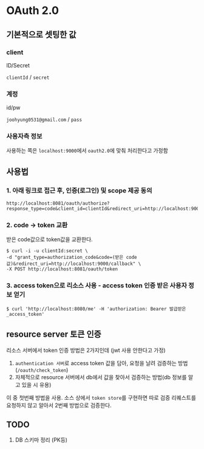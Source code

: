 # OAuth 2.0

## 기본적으로 셋팅한 값
### client

ID/Secret

`clientId` / `secret`

### 계정
id/pw

`joohyung0531@gmail.com` / `pass`

### 사용자측 정보
사용하는 쪽은 `localhost:9000`에서 `oauth2.0`에 맞춰 처리한다고 가정함

## 사용법

### 1. 아래 링크로 접근 후, 인증(로그인) 및 scope 제공 동의
```
http://localhost:8081/oauth/authorize?response_type=code&client_id=clientId&redirect_uri=http://localhost:9000/callback&scope=read_profile
```

### 2. code -> token 교환
받은 code값으로 token값을 교환한다.

```
$ curl -i -u clientId:secret \
-d "grant_type=authorization_code&code=(받은 code 값)&redirect_uri=http://localhost:9000/callback" \
-X POST http://localhost:8081/oauth/token
```

### 3. access token으로 리소스 사용 - access token 인증 받은 사용자 정보 얻기

```
$ curl 'http://localhost:8080/me' -H 'authorization: Bearer 발급받은_access_token'
```


## resource server 토큰 인증
리소스 서버에서 token 인증 방법은 2가지인데 (jwt 사용 안한다고 가정) 

1. `authentication 서버`로 access token 값을 담아, 요청을 날려 검증하는 방법(`/oauth/check_token`)
2. 자체적으로 resource 서버에서 db에서 값을 찾아서 검증하는 방법(db 정보를 알고 있을 시 유용)

이 중 첫번째 방법을 사용. 소스 상에서 `token store`를 구현하면 따로 검증 리퀘스트를 요청하지 않고 알아서 2번째 방법으로 검증한다.

## TODO
1. DB 스키마 정리 (PK등)
